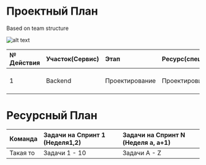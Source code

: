 # Проектный План

Based on team structure

![alt text](https://cdn.prod.website-files.com/6349395c9738c5d053d3ceba/64c78354cc3ab1c46b4ab460_Sample%20Development%20Team%20Structure.png)


| № Действия | Участок(Сервис) | Этап | Ресурс(специалисты) | Ответственный | Продолжительность | Задача | Продолжительность | 
|:-----------|:-----------|:-----------|:-----------|:-----------|:-----------|:-----------|:-----------|
| 1 | Backend | Проектирование | Проектировщики | Архитектор | 1 Спринт | jira issue name | 2 Спринта | 


# Ресурсный План

| Команда | Задачи на Спринт 1 (Неделя1,2)  | Задачи на Спринт N (Неделя a, a+1) |
|:-----------|:-----------|:-----------|
| Такая то  |  Задачи 1 - 10 | Задачи A - Z |


